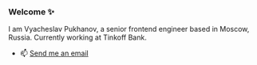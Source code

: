### Welcome ✨

I am Vyacheslav Pukhanov, a senior frontend engineer based in Moscow, Russia. Currently working at Tinkoff Bank.

- 📫 [Send me an email](mailto:vyacheslav@hey.com)

<!--
**vpukhanov/vpukhanov** is a ✨ _special_ ✨ repository because its `README.md` (this file) appears on your GitHub profile.

Here are some ideas to get you started:

- 🔭 I’m currently working on ...
- 🌱 I’m currently learning ...
- 👯 I’m looking to collaborate on ...
- 🤔 I’m looking for help with ...
- 💬 Ask me about ...
- 📫 How to reach me: ...
- 😄 Pronouns: ...
- ⚡ Fun fact: ...
-->
